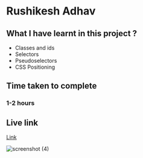 # Rushikesh Adhav

## What I have learnt in this project ?
- Classes and ids
- Selectors
- Pseudoselectors
- CSS Positioning

## Time taken to complete
### 1-2 hours

## Live link
[Link](https://adorable-heliotrope-a18da3.netlify.app/)

![screenshot (4)](https://user-images.githubusercontent.com/74168885/181806325-02304473-a363-47d9-a277-4066de3d77d9.png)
